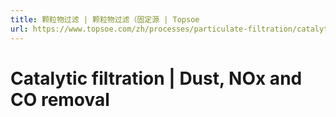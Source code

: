 ```yaml
---
title: 颗粒物过滤 | 颗粒物过滤（固定源 | Topsoe
url: https://www.topsoe.com/zh/processes/particulate-filtration/catalytic-filtration-dust-nox-and-co-removal
---
```


# Catalytic filtration | Dust, NOx and CO removal